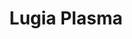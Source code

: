 ---
title: Lugia Plasma
layout: deck
era: 2013
description: Popular in BLW-PLF format
links:
  - href: https://www.ptcglegends.com/deck/plasma-lugia?format=BLW-PLF
    title: PTCG Legends Decks
cards:
  pokemon:
    - name: Lugia EX
      set: PLS
      number: 108
      quantity: 4
    - name: Thundurus EX
      set: PLF
      number: 38
      quantity: 2
    - name: Deoxys EX
      set: PLF
      number: 53
      quantity: 3
  trainers:
    - name: Computer Search
      set: BCR
      number: 137
      quantity: 1
    - name: Colress Machine
      set: PLS
      number: 119
      quantity: 4
    - name: Bicycle
      set: PLS
      number: 117
      quantity: 1
    - name: Professor Juniper
      set: PLF
      number: 116
      quantity: 4
    - name: Tool Scrapper
      set: RCL
      number: 168
      quantity: 1
    - name: Pokémon Catcher
      set: SUM
      number: 126
      quantity: 2
    - name: N
      set: FCO
      number: 105
      quantity: 4
    - name: Hypnotoxic Laser
      set: PLS
      number: 123
      quantity: 2
    - name: Frozen City
      set: PLF
      number: 100
      quantity: 2
    - name: PlusPower
      set: BLW
      number: 96
      quantity: 2
    - name: Team Plasma Ball
      set: PLF
      number: 105
      quantity: 4
    - name: Ultra Ball
      set: SUM
      number: 135
      quantity: 4
    - name: Escape Rope
      set: PLS
      number: 120
      quantity: 1
    - name: Float Stone
      set: BKT
      number: 137
      quantity: 3
    - name: Random Receiver
      set: DEX
      number: 99
      quantity: 4
  energy:
    - name: Prism Energy
      set: NXD
      number: 93
      quantity: 4
    - name: Double Colorless Energy
      set: SUM
      number: 136
      quantity: 4
    - name: Plasma Energy
      set: PLS
      number: 127
      quantity: 4
---
